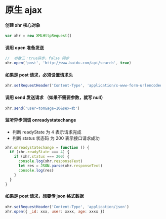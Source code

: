 # 原生 ajax

#### 创建 xhr 核心对象

```js
var xhr = new XMLHttpRequest()
```

#### 调用 open 准备发送

```js
// 	参数三：true异步，false 同步
xhr.open('post', 'http://www.baidu.com/api/search', true)
```

#### 如果是 post 请求，必须设置请求头

```js
xhr.setRequestHeader('Content-Type', 'application/x-www-form-urlencoded')
```

#### 调用 send 发送请求 （如果不需要参数，就写 null）

```js
xhr.send('user=tom&age=10&sex=女')
```

#### 监听异步回调 onreadystatechange

- 判断 readyState 为 4 表示请求完成
- 判断 status 状态码 为 200 表示接口请求成功

```js
xhr.onreadystatechange = function () {
  if (xhr.readyState === 4) {
    if (xhr.status === 200) {
      console.log(xhr.responseText)
      let res = JSON.parse(xhr.responseText)
      console.log(res)
    }
  }
}
```

#### 如果是 post 请求，想要传 json 格式数据

```js
xhr.setRequestHeader('Content-Type', 'application/json')
xhr.open({ _id: xxx, user: xxxx, age: xxxx })
```
